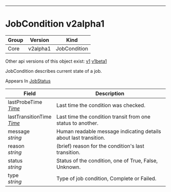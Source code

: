 

-----------
# JobCondition v2alpha1



Group        | Version     | Kind
------------ | ---------- | -----------
Core | v2alpha1 | JobCondition




<aside class="notice">Other api versions of this object exist: <a href="#jobcondition-v1">v1</a> <a href="#jobcondition-v1beta1">v1beta1</a> </aside>


JobCondition describes current state of a job.

<aside class="notice">
Appears In <a href="#jobstatus-v2alpha1">JobStatus</a> </aside>

Field        | Description
------------ | -----------
lastProbeTime <br /> *[Time](#time-unversioned)*  | Last time the condition was checked.
lastTransitionTime <br /> *[Time](#time-unversioned)*  | Last time the condition transit from one status to another.
message <br /> *string*  | Human readable message indicating details about last transition.
reason <br /> *string*  | (brief) reason for the condition's last transition.
status <br /> *string*  | Status of the condition, one of True, False, Unknown.
type <br /> *string*  | Type of job condition, Complete or Failed.






